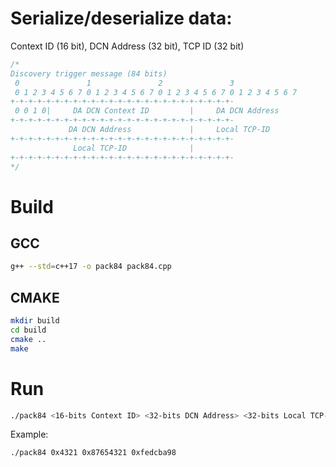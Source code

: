 # Serialize/deserialize data: 
Context ID (16 bit), DCN Address (32 bit), TCP ID (32 bit)
```C++
/*
Discovery trigger message (84 bits)
 0               1               2               3
 0 1 2 3 4 5 6 7 0 1 2 3 4 5 6 7 0 1 2 3 4 5 6 7 0 1 2 3 4 5 6 7
+-+-+-+-+-+-+-+-+-+-+-+-+-+-+-+-+-+-+-+-+-+-+-+-+-
 0 0 1 0|     DA DCN Context ID         |     DA DCN Address
+-+-+-+-+-+-+-+-+-+-+-+-+-+-+-+-+-+-+-+-+-+-+-+-+-
             DA DCN Address             |     Local TCP-ID 
+-+-+-+-+-+-+-+-+-+-+-+-+-+-+-+-+-+-+-+-+-+-+-+-+-
              Local TCP-ID              |
+-+-+-+-+-+-+-+-+-+-+-+-+-+-+-+-+-+-+-+-+-+-+-+-+-
*/
```
# Build
## GCC
```bash
g++ --std=c++17 -o pack84 pack84.cpp
```
## CMAKE
```bash
mkdir build
cd build
cmake ..
make
```
# Run
```bash
./pack84 <16-bits Context ID> <32-bits DCN Address> <32-bits Local TCP-ID>
```
Example:
```bash
./pack84 0x4321 0x87654321 0xfedcba98
```